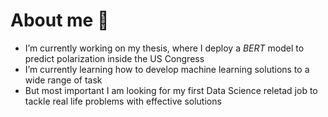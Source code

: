 # About me 👋

- I’m currently working on my thesis, where I deploy a *BERT* model to predict polarization inside the US Congress
- I’m currently learning how to develop machine learning solutions to a wide range of task
- But most important I am looking for my first Data Science reletad job to tackle real life problems with effective solutions
